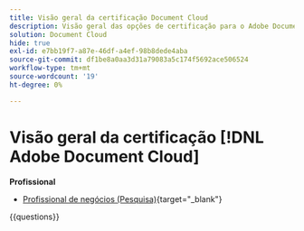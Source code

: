 ```yaml
---
title: Visão geral da certificação Document Cloud
description: Visão geral das opções de certificação para o Adobe Document Cloud
solution: Document Cloud
hide: true
exl-id: e7bb19f7-a87e-46df-a4ef-98b8dede4aba
source-git-commit: df1be8a0aa3d31a79083a5c174f5692ace506524
workflow-type: tm+mt
source-wordcount: '19'
ht-degree: 0%

---
```


# Visão geral da certificação [!DNL Adobe Document Cloud]

**Profissional**

* [Profissional de negócios (Pesquisa)](https://certification.adobe.com/certification/document-cloud-business-practitioner-professional){target="_blank"} <!--AD0-D106-->

{{questions}}
